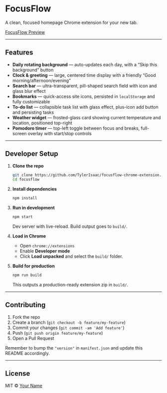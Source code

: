 # FocusFlow

A clean, focused homepage Chrome extension for your new tab.

[FocusFlow Preview](https://i.ibb.co/994Sxk9P/Zight-2025-7-20-at-7-11-01-PM.png)

---

## Features

- **Daily rotating background** — auto-updates each day, with a “Skip this background” button  
- **Clock & greeting** — large, centered time display with a friendly “Good morning/afternoon/evening”  
- **Search bar** — ultra-transparent, pill-shaped search field with icon and glass blur effect  
- **Bookmarks** — quick-access site icons, persisted in `localStorage` and fully customizable  
- **To-do list** — collapsible task list with glass effect, plus-icon add button and persisting tasks  
- **Weather widget** — frosted-glass card showing current temperature and location, positioned top-right  
- **Pomodoro timer** — top-left toggle between focus and breaks, full-screen overlay with start/stop controls  

---

## Developer Setup

1. **Clone the repo**  
   ```bash
   git clone https://github.com/TylerIsaac/focusflow-chrome-extension.git
   cd focusflow
   ```

2. **Install dependencies**  
   ```bash
   npm install
   ```

3. **Run in development**  
   ```bash
   npm start
   ```
   Dev server with live-reload. Build output goes to `build/`.

4. **Load in Chrome**  
   - Open `chrome://extensions`  
   - Enable **Developer mode**  
   - Click **Load unpacked** and select the `build/` folder.

5. **Build for production**  
   ```bash
   npm run build
   ```
   This outputs a production-ready extension zip in `build/`.

---

## Contributing

1. Fork the repo  
2. Create a branch (`git checkout -b feature/my-feature`)  
3. Commit your changes (`git commit -am 'Add feature'`)  
4. Push (`git push origin feature/my-feature`)  
5. Open a Pull Request

Remember to bump the `"version"` in `manifest.json` and update this README accordingly.

---

## License

MIT © [Your Name](https://github.com/TylerIsaac)
